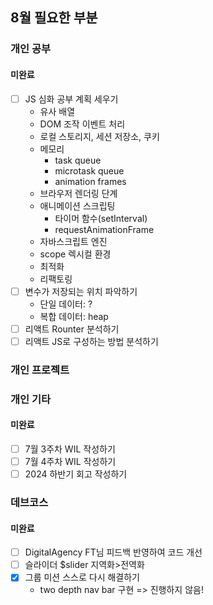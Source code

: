 ## 8월 필요한 부분

### 개인 공부

#### 미완료

- [ ] JS 심화 공부 계획 세우기
  - 유사 배열
  - DOM 조작 이벤트 처리
  - 로컬 스토리지, 세션 저장소, 쿠키
  - 메모리
    - task queue
    - microtask queue
    - animation frames
  - 브라우저 렌더링 단계
  - 애니메이션 스크립팅
    - 타이머 함수(setInterval)
    - requestAnimationFrame
  - 자바스크립트 엔진
  - scope 렉시컬 환경
  - 최적화
  - 리팩토링
- [ ] 변수가 저장되는 위치 파악하기
  - 단일 데이터: ?
  - 복합 데이터: heap
- [ ] 리액트 Rounter 분석하기
- [ ] 리액트 JS로 구성하는 방법 분석하기

### 개인 프로젝트

### 개인 기타

#### 미완료

- [ ] 7월 3주차 WIL 작성하기
- [ ] 7월 4주차 WIL 작성하기
- [ ] 2024 하반기 회고 작성하기

### 데브코스

#### 미완료

- [ ] DigitalAgency FT님 피드백 반영하여 코드 개선
- [ ] 슬라이더 $slider 지역화>전역화
- [x] 그룹 미션 스스로 다시 해결하기
  - two depth nav bar 구현
    => 진행하지 않음!
